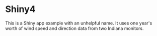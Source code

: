 Shiny4
========================================================

This is a Shiny app example with an unhelpful name. It uses one year's worth of wind speed and direction data from two Indiana monitors. 
